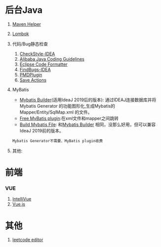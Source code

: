 # 后台Java
1. [Maven Helper](https://plugins.jetbrains.com/plugin/7179-maven-helper/)
1. [Lombok](https://plugins.jetbrains.com/plugin/6317-lombok/)
1. 代码/Bug静态检查
	1. [CheckStyle-IDEA](https://plugins.jetbrains.com/plugin/1065-checkstyle-idea/)
	1. [Alibaba Java Coding Guidelines](https://plugins.jetbrains.com/plugin/10046-alibaba-java-coding-guidelines/)
	1. [Eclipse Code Formatter](https://plugins.jetbrains.com/plugin/6546-eclipse-code-formatter/)
	1. [FindBugs-IDEA](https://plugins.jetbrains.com/plugin/3847-findbugs-idea/)
	1. [PMDPlugin](https://plugins.jetbrains.com/plugin/1137-pmdplugin/)
	1. [Save Actions](https://plugins.jetbrains.com/plugin/7642-save-actions/) 

1. MyBatis
	+ [Mybatis Builder](https://plugins.jetbrains.com/plugin/12449-mybatis-builder/versions)(适用IdeaJ 2019后的版本): 通过IDEAJ连接数据库并将 Mybatis Generator 的功能图形化,生成Mybatis的 Mapper/Entity/SqlMap.xml 的文件。
	+ [Free MyBatis plugin](https://plugins.jetbrains.com/plugin/8321-free-mybatis-plugin/):在xml文件和mapper之间跳转
	+ [Build Mybatis File](https://github.com/moshangren11/MybatisPlugin): 和[Mybatis Builder](https://plugins.jetbrains.com/plugin/12449-mybatis-builder/versions) 相同，没那么好用，但可以兼容IdeaJ 2019前的版本。
	```
	Mybatis Generator不需要、MyBatis plugin收费
	```
 	
	
1. 其他:	
	

# 前端
### VUE
1. [IntelliVue](https://plugins.jetbrains.com/plugin/12014-intellivue/)
1. [Vue.js](https://plugins.jetbrains.com/plugin/9442-vue-js/)

# 其他
1. [leetcode editor](https://plugins.jetbrains.com/plugin/12132-leetcode-editor/) 
